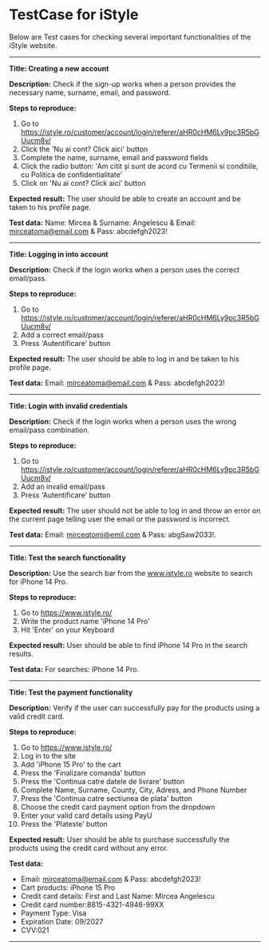 # TestCase for iStyle

Below are Test cases for checking several important functionalities of the iStyle website. 


-----------------

**Title: Creating a new account**

**Description:**
Check if the sign-up works when a person provides the necessary name, surname, email, and password.

**Steps to reproduce:**
1. Go to https://istyle.ro/customer/account/login/referer/aHR0cHM6Ly9pc3R5bGUucm8v/
2. Click the 'Nu ai cont? Click aici' button
3. Complete the name, surname, email and password fields
4. Click the radio button: 'Am citit și sunt de acord cu Termenii si conditiile, cu Politica de confidentialitate'
5. Click on 'Nu ai cont? Click aici' button

**Expected result:**
The user should be able to create an account and be taken to his profile page.

**Test data:**
Name: Mircea & Surname: Angelescu & Email: mirceatoma@email.com & Pass: abcdefgh2023!


-----------------

**Title: Logging in into account**

**Description:**
Check if the login works when a person uses the correct email/pass.

**Steps to reproduce:**
1. Go to https://istyle.ro/customer/account/login/referer/aHR0cHM6Ly9pc3R5bGUucm8v/
2. Add a correct email/pass
3. Press 'Autentificare' button

**Expected result:**
The user should be able to log in and be taken to his profile page.

**Test data:**
Email: mirceatoma@email.com & Pass: abcdefgh2023!

-----------------


**Title: Login with invalid credentials**

**Description:**
Check if the login works when a person uses the wrong email/pass combination.

**Steps to reproduce:**
1. Go to https://istyle.ro/customer/account/login/referer/aHR0cHM6Ly9pc3R5bGUucm8v/
2. Add an invalid email/pass
3. Press 'Autentificare' button

**Expected result:**
The user should not be able to log in and throw an error on the current page telling user the email or the password is incorrect. 

**Test data:**
Email: mirceqtomi@emil.com & Pass: abgSaw2033!.


-----------------
**Title: Test the search functionality**

**Description:**
Use the search bar from the www.istyle.ro website to search for iPhone 14 Pro.

**Steps to reproduce:**
1. Go to https://www.istyle.ro/
2. Write the product name 'iPhone 14 Pro'
3. Hit 'Enter' on your Keyboard

**Expected result:**
User should be able to find iPhone 14 Pro in the search results. 

**Test data:**
For searches: iPhone 14 Pro.


-----------------
**Title: Test the payment functionality**

**Description:**
Verify if the user can successfully pay for the products using a valid credit card.

**Steps to reproduce:**
1. Go to https://www.istyle.ro/
2. Log in to the site
3. Add 'iPhone 15 Pro' to the cart
4. Press the 'Finalizare comanda' button
5. Press the 'Continua catre datele de livrare' button
6. Complete Name, Surname, County, City, Adress, and Phone Number
7. Press the 'Continua catre sectiunea de plata' button
8. Choose the credit card payment option from the dropdown
9. Enter your valid card details using PayU
10. Press the 'Plateste' button

**Expected result:**
User should be able to purchase successfully the products using the credit card without any error.

**Test data:**
* Email: mirceatoma@email.com & Pass: abcdefgh2023!
* Cart products: iPhone 15 Pro
* Credit card details: First and Last Name: Mircea Angelescu
* Credit card number:8815-4321-4946-99XX
* Payment Type: Visa
* Expiration Date: 09/2027
* CVV:021

-----------------

